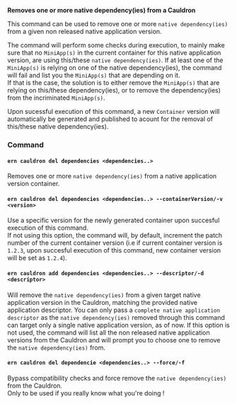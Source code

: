 **Removes one or more native dependency(ies) from a Cauldron**

This command can be used to remove one or more `native dependency(ies)` from a given non released native application version.  

The command will perform some checks during execution, to mainly make sure that no `MiniApp(s)` in the current container for this native application version, are using this/these `native dependency(ies)`. If at least one of the `MiniApp(s)` is relying on one of the native dependency(ies), the command will fail and list you the `MiniApp(s)` that are depending on it.  
If that is the case, the solution is to either remove the `MiniApp(s)` that are relying on this/these dependency(ies), or to remove the dependency(ies) from the incriminated `MiniApp(s)`.

Upon sucessful execution of this command, a new `Container` version will automatically be generated and published to acount for the removal of this/these native dependency(ies).

### Command

#### `ern cauldron del dependencies <dependencies..>`

Removes one or more `native dependency(ies)` from a native application version container. 

#### `ern cauldron del dependencies <dependencies..> --containerVersion/-v <version>`

Use a specific version for the newly generated container upon succesful execution of this command.  
If not using this option, the command will, by default, increment the patch number of the current container version (i.e if current container version is `1.2.3`, upon succesful execution of this command, new container version will be set as `1.2.4`).

#### `ern cauldron add dependencies <dependencies..> --descriptor/-d <descriptor>`

Will remove the `native dependency(ies)` from a given target native application version in the Cauldron, matching the provided native application descriptor. You can only pass a `complete native application descriptor` as the `native dependency(ies)` removed through this command can target only a single native application version, as of now.
If this option is not used, the command will list all the non released native application versions from the Cauldron and will prompt you to choose one to remove the `native dependency(ies)` from.

#### `ern cauldron del dependencie <dependencies..> --force/-f`

Bypass compatibility checks and force remove the `native dependency(ies)` from the Cauldron.  
Only to be used if you really know what you're doing !
